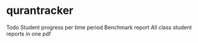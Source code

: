 # qurantracker

Todo
Student progress per time period
Benchmark report
All class student reports in one pdf